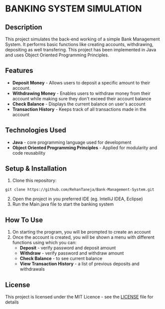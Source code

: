 # BANKING SYSTEM SIMULATION
## Description
This project simulates the back-end working of a simple Bank Management System. It performs basic functions like creating accounts, withdrawing, depositing as well transfering. This project has been implemented in Java and uses Object Oriented Programming Principles.
## Features
* **Deposit Money** - Allows users to deposit a specific amount to their account.
* **Withdrawing Money** - Enables users to withdraw money from their account while making sure they don't exceed their account balance
* **Check Balance** - Displays the current balance on user's account
* **Transaction History** - Keeps track of all transactions made in the account
## Technologies Used
* **Java** - core programming language used for development
* **Object Oriented Programming Principles** - Applied for modularity and code reusability
## Setup & Installation
1. Clone this repository:
```
git clone https://github.com/RehanTaneja/Bank-Management-System.git
```
2. Open the project in you preferred IDE (eg. IntelliJ IDEA, Eclipse)
3. Run the Main.java file to start the banking system
## How To Use
1. On starting the program, you will be prompted to create an account
2. Once the account is created, you will be shown a menu with different functions using which you can:
   * **Deposit** - verify password and deposit amount
   * **Withdraw** - verify password and withdraw amount
   * **Check Balance** - to see current balance
   * **View Transaction History** - a list of previous deposits and withdrawals
## License
This project is licensed under the MIT Licence - see the [LICENSE]( LICENSE) file for details
